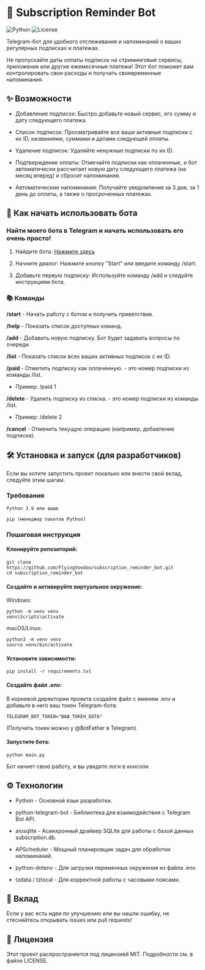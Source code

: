 # **🤖 Subscription Reminder Bot**
![Python](https://img.shields.io/badge/python-3.11.2-blue.svg)
![License](https://img.shields.io/badge/license-MIT-green.svg)

Telegram-бот для удобного отслеживания и напоминаний о ваших регулярных подписках и платежах.

Не пропускайте даты оплаты подписок на стриминговые сервисы, приложения или другие ежемесячные платежи! Этот бот поможет вам контролировать свои расходы и получать своевременные напоминания.

## **✨ Возможности**

- Добавление подписок: Быстро добавьте новый сервис, его сумму и дату следующего платежа.

- Список подписок: Просматривайте все ваши активные подписки с их ID, названиями, суммами и датами следующей оплаты.

- Удаление подписок: Удаляйте ненужные подписки по их ID.

- Подтверждение оплаты: Отмечайте подписки как оплаченные, и бот автоматически рассчитает новую дату следующего платежа (на месяц вперед) и сбросит напоминания.

- Автоматические напоминания: Получайте уведомления за 3 дня, за 1 день до оплаты, а также о просроченных платежах.

## **🚀 Как начать использовать бота**

### **Найти моего бота в Telegram и начать использовать его очень просто!**

1. Найдите бота: [Нажмите здесь](https://t.me/MySubsReminder_bot)

2. Начните диалог: Нажмите кнопку "Start" или введите команду /start.

3. Добавьте первую подписку: Используйте команду /add и следуйте инструкциям бота.

### **📚 Команды**

**/start** - Начать работу с ботом и получить приветствие.

**/help** - Показать список доступных команд.

**/add** - Добавить новую подписку. Бот будет задавать вопросы по очереди.

**/list** - Показать список всех ваших активных подписок с их ID.

**/paid <ID>** - Отметить подписку как оплаченную. <ID> - это номер подписки из команды /list.

   - Пример: /paid 1

**/delete <ID>** - Удалить подписку из списка. <ID> - это номер подписки из команды /list.

   - Пример: /delete 2

**/cancel** - Отменить текущую операцию (например, добавление подписки).

## **🛠️ Установка и запуск (для разработчиков)**

Если вы хотите запустить проект локально или внести свой вклад, следуйте этим шагам.

### **Требования**

    Python 3.9 или выше

    pip (менеджер пакетов Python)

### **Пошаговая инструкция**

#### **Клонируйте репозиторий:**

    git clone https://github.com/FlyingVoodoo/subscription_reminder_bot.git
    cd subscription_reminder_bot

#### **Создайте и активируйте виртуальное окружение:**

Windows:

    python -m venv venv
    venv\Scripts\activate

macOS/Linux:

    python3 -m venv venv
    source venv/bin/activate

#### **Установите зависимости:**

    pip install -r requirements.txt

#### **Создайте файл .env:**
В корневой директории проекта создайте файл с именем .env и добавьте в него ваш токен Telegram-бота:

    TELEGRAM_BOT_TOKEN="ВАШ_ТОКЕН_БОТА"

(Получить токен можно у @BotFather в Telegram).

#### **Запустите бота:**

    python main.py

Бот начнет свою работу, и вы увидите логи в консоли.

## **⚙️ Технологии**

* Python - Основной язык разработки.

* python-telegram-bot - Библиотека для взаимодействия с Telegram Bot API.

* aiosqlite - Асинхронный драйвер SQLite для работы с базой данных subscription.db.

* APScheduler - Мощный планировщик задач для обработки напоминаний.

* python-dotenv - Для загрузки переменных окружения из файла .env.

* tzdata / tzlocal - Для корректной работы с часовыми поясами.

## **🤝 Вклад**

Если у вас есть идеи по улучшению или вы нашли ошибку, не стесняйтесь открывать issues или pull requests!

## **📄 Лицензия**

Этот проект распространяется под лицензией MIT. Подробности см. в файле LICENSE.